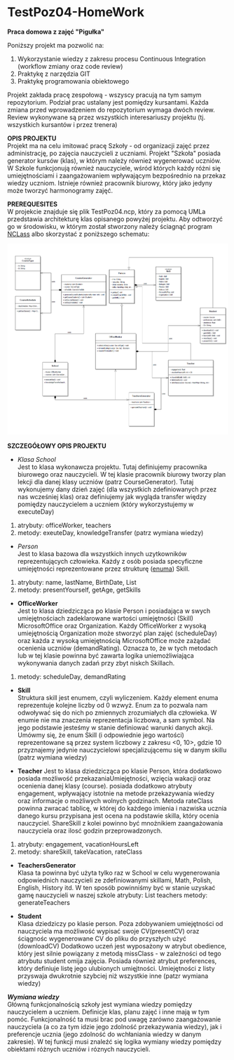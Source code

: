# TestPoz04-HomeWork
**Praca domowa z zajęć "Pigułka"**

Poniższy projekt ma pozwolić na:
1. Wykorzystanie wiedzy z zakresu procesu Continuous Integration (workflow zmiany oraz code review)
2. Praktykę z narzędzia GIT
3. Praktykę programowania obiektowego

Projekt zakłada pracę zespołową - wszyscy pracują na tym samym repozytorium. 
Podział prac ustalany jest pomiędzy kursantami. Każda zmiana przed wprowadzeniem do repozytorium wymaga dwóch review. 
Review wykonywane są przez wszystkich interesariuszy projektu (tj. wszystkich kursantów i przez trenera)

**OPIS PROJEKTU**  
Projekt ma na celu imitować pracę Szkoły - od organizacji zajęć przez administrację, po zajęcia nauczycieli z uczniami.
Projekt "Szkoła" posiada generator kursów (klas), w którym należy również wygenerować uczniów.
W Szkole funkcjonują również nauczyciele, wśród których każdy różni się umiejętnościami i zaangażowaniem wpływającym bezpośrednio na przekaz wiedzy uczniom.
Istnieje również pracownik biurowy, który jako jedyny może tworzyć harmonogramy zajęć.

**PREREQUESITES**  
W projekcie znajduje się plik TestPoz04.ncp, który za pomocą UMLa przedstawia architekturę klas opisanego powyżej projektu.
Aby odtworzyć go w środowisku, w którym został stworzony należy ściagnąć program 
[NCLass](https://sourceforge.net/projects/nclass/) albo skorzystać z poniższego schematu:

![hustlin_erd](SchoolArchitecture.png)
  
    
    
**SZCZEGÓŁOWY OPIS PROJEKTU**
* *Klasa School*  
Jest to klasa wykonawcza projektu. Tutaj definiujemy pracownika biurowego oraz nauczycieli. W tej klasie pracownik biurowy
tworzy plan lekcji dla danej klasy uczniów (patrz CourseGenerator). Tutaj wykonujemy dany dzień zajęć (dla wszystkich
zdefiniowanych przez nas wcześniej klas) oraz definiujemy jak wygląda transfer więdzy pomiędzy 
nauczycielem a uczniem (który wykorzystujemy w executeDay)
1. atrybuty: officeWorker, teachers
2. metody: exeuteDay, knowledgeTransfer (patrz wymiana wiedzy)

* *Person*  
Jest to klasa bazowa dla wszystkich innych uzytkowników reprezentujących człowieka. Każdy z osób posiada
specyficzne umiejętności reprezentowane przez strukturę ([enuma](https://www.w3schools.com/java/java_enums.asp))
Skill. 
1. atrybuty: name, lastName, BirthDate, List<Skill>
2. metody: presentYourself, getAge, getSkills

* **OfficeWorker**  
Jest to klasa dziedzicząca po klasie Person i posiadająca w swych umiejętnościach zadeklarowane
wartości umiejętności (Skill) MicrosoftOffice oraz Organization. Każdy OfficeWorker z wysoką umiejętnością 
Organization może stworzyć plan zajęć (scheduleDay) oraz każda z wysoką umiejętnością MicrosoftOffice
może zażądać ocenienia uczniów (demandRating). Oznacza to, że w tych metodach lub w tej klasie powinna być zawarta logika
uniemożliwiająca wykonywania danych zadań przy zbyt niskch Skillach. 
1. metody: scheduleDay, demandRating

* **Skill**  
Struktura skill jest enumem, czyli wyliczeniem. Każdy element enuma reprezentuje kolejne liczby od 0 wzwyż. 
Enum za to pozwala nam odwoływać się do nich po zmiennych zrozumiałych dla człowieka. W enumie nie ma znaczenia reprezentacja liczbowa,
a sam symbol. Na jego podstawie jesteśmy w stanie definiować warunki danych akcji. Umówmy się, że enum Skill (i odpowiednie jego wartości)
reprezentowane są przez system liczbowy z zakresu <0, 10>, gdzie 10 przyznajemy jedynie nauczycielowi 
specjalizującemu się w danym skillu (patrz wymiana wiedzy)

* **Teacher**
Jest to klasa dziedzicząca po klasie Person, która dodatkowo posiada możliwość przekazaniaUmiejętności, 
wzięcia wakacji oraz ocenienia danej klasy (course). posiada dodatkowo atrybuty engagement, wpływający istotnie na 
metode przekazywania wiedzy oraz informacje o możliwych wolnych godzinach. Metoda rateClass powinna zwracać
tablicę, w której do każdego imienia i nazwiska ucznia danego kursu przypisana jest ocena na podstawie skilla, który ocenia 
nauczyciel. ShareSkill z kolei powinno być mnożnikiem zaangażowania nauczyciela oraz ilosć godzin przeprowadzonych.
1. atrybuty: engagement, vacationHoursLeft
2. metody: shareSkill, takeVacation, rateClass

* **TeachersGenerator**  
Klasa ta powinna być użyta tylko raz w School w celu wygenerowania odpowiednich nauczycieli ze zdefiniowanymi skillami,
Math, Polish, English, History itd. W ten sposób powinniśmy być w stanie uzyskać gamę nauczycieli w naszej szkole
atrybuty: List<Teacher> teachers
metody: generateTeachers

* **Student**   
Klasa dziedziczy po klasie person. Poza zdobywaniem umiejętności od nauczyciela ma możliwość
wypisać swoje CV(presentCV) oraz ściągnośc wygenerowane CV do pliku do przyszłych użyć (downloadCV)
Dodatkowo uczeń jest wyposażony w atrybut obedience, który jest silnie powiązany z metodą missClass -
w zależności od tego atrybutu student omija zajęcia. Posiada również atrybut preferences, który definiuje 
listę jego ulubionych umięjtności. Umiejętności z listy przyswaja dwukrotnie szybciej niż wszystkie inne 
(patzr wymiana wiedzy)


***Wymiana wiedzy***  
Główną funkcjonalnością szkoły jest wymiana wiedzy pomiędzy nauczycielem a uczniem. Definicje klas, planu zajęć i inne mają w tym pomóc.
Funkcjonalność ta musi brac pod uwagę zarówno zaangażowanie nauczyciela (a co za tym idzie jego zdolność przekazywania wiedzy),
jak i preferencje ucznia (jego zdolność do wchłaniania wiedzy w danym zakresie). W tej funkcji musi znaleźć się logika wymiany wiedzy pomiędzy
obiektami różnych uczniów i róznych nauczycieli.
 
 